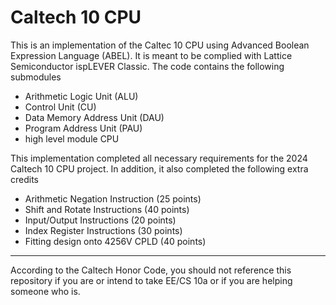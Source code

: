 # Caltech 10 CPU

This is an implementation of the Caltec 10 CPU using Advanced Boolean Expression Language (ABEL). It is meant to be complied with Lattice Semiconductor ispLEVER Classic. The code contains the following submodules

- Arithmetic Logic Unit (ALU)
- Control Unit (CU)
- Data Memory Address Unit (DAU)
- Program Address Unit (PAU)
- high level module CPU

This implementation completed all necessary requirements for the 2024 Caltech 10 CPU project. In addition, it also completed the following extra credits

- Arithmetic Negation Instruction (25 points)
- Shift and Rotate Instructions (40 points)
- Input/Output Instructions (20 points)
- Index Register Instructions (30 points)
- Fitting design onto 4256V CPLD (40 points)


---
According to the Caltech Honor Code, you should not reference this repository if you are or intend to take EE/CS 10a or if you are helping someone who is. 
